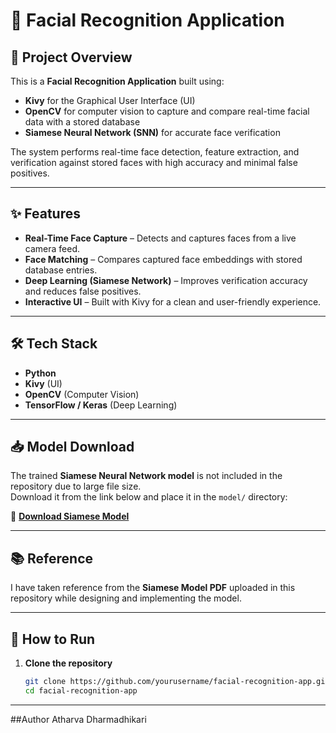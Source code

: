 
# 📸 Facial Recognition Application

## 📌 Project Overview
This is a **Facial Recognition Application** built using:
- **Kivy** for the Graphical User Interface (UI)
- **OpenCV** for computer vision to capture and compare real-time facial data with a stored database
- **Siamese Neural Network (SNN)** for accurate face verification

The system performs real-time face detection, feature extraction, and verification against stored faces with high accuracy and minimal false positives.

---

## ✨ Features
- **Real-Time Face Capture** – Detects and captures faces from a live camera feed.
- **Face Matching** – Compares captured face embeddings with stored database entries.
- **Deep Learning (Siamese Network)** – Improves verification accuracy and reduces false positives.
- **Interactive UI** – Built with Kivy for a clean and user-friendly experience.

---

## 🛠️ Tech Stack
- **Python**
- **Kivy** (UI)
- **OpenCV** (Computer Vision)
- **TensorFlow / Keras** (Deep Learning)

---


## 📥 Model Download
The trained **Siamese Neural Network model** is not included in the repository due to large file size.  
Download it from the link below and place it in the `model/` directory:

🔗 **[Download Siamese Model](https://drive.google.com/file/d/1w7290K6fZXck_gaOuSFgIOzfDNYYRV85/view?usp=sharing)**

---

## 📚 Reference
I have taken reference from the **Siamese Model PDF** uploaded in this repository while designing and implementing the model.

---

## 🚀 How to Run
1. **Clone the repository**
   ```bash
   git clone https://github.com/yourusername/facial-recognition-app.git
   cd facial-recognition-app
---
##Author
Atharva Dharmadhikari
